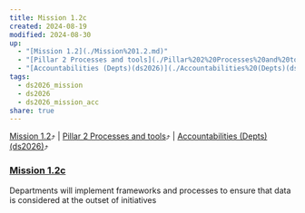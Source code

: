 ```yaml
---
title: Mission 1.2c
created: 2024-08-19
modified: 2024-08-30
up:
  - "[Mission 1.2](./Mission%201.2.md)"
  - "[Pillar 2 Processes and tools](./Pillar%202%20Processes%20and%20tools.md)"
  - "[Accountabilities (Depts)(ds2026)](./Accountabilities%20(Depts)(ds2026).md)"
tags:
  - ds2026_mission
  - ds2026
  - ds2026_mission_acc
share: true
---
```

[Mission 1.2](./Mission%201.2.md)⤴️ | [Pillar 2 Processes and tools](./Pillar%202%20Processes%20and%20tools.md)⤴️ | [Accountabilities (Depts)(ds2026)](./Accountabilities%20(Depts)(ds2026).md)⤴️
### [Mission 1.2c](Mission%201.2c.md)
Departments will implement frameworks and processes to ensure that data is considered at the outset of initiatives
